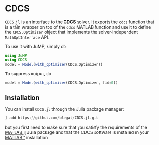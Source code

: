 # CDCS

`CDCS.jl` is an interface to the **[CDCS](https://github.com/oxfordcontrol/CDCS)**
solver. It exports the `cdcs` function that is a thin wrapper on top of the
`cdcs` MATLAB function and use it to define the `CDCS.Optimizer` object that
implements the solver-independent `MathOptInterface` API.

To use it with JuMP, simply do
```julia
using JuMP
using CDCS
model = Model(with_optimizer(CDCS.Optimizer))
```
To suppress output, do
```julia
model = Model(with_optimizer(CDCS.Optimizer, fid=0))
```

## Installation

You can install `CDCS.jl` through the Julia package manager:
```julia
] add https://github.com/blegat/CDCS.jl.git
```
but you first need to make sure that you satisfy the requirements of the
[MATLAB.jl](https://github.com/JuliaInterop/MATLAB.jl) Julia package and that
the CDCS software is installed in your
[MATLAB™](http://www.mathworks.com/products/matlab/) installation.
